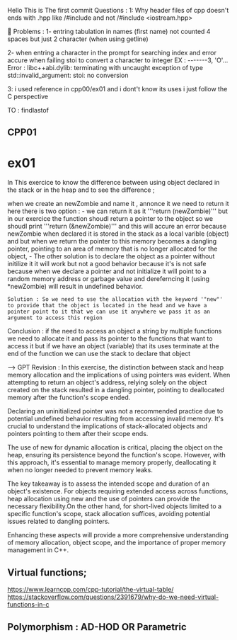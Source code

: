 Hello This is The first commit 
Questions :
1: Why header files of cpp doesn't ends with .hpp
like /#include <iostream>
and not /#include <iostream.hpp>


Problems :
1- entring tabulation in names (first name) not counted 4 spaces but just 2 character (when using getline)

2- when entring a character in the prompt for searching index and error accure when failing stoi to convert a character to integer
EX : -------3, 'O'...
Error : libc++abi.dylib: terminating with uncaught exception of type std::invalid_argument: stoi: no conversion

3: i used reference in cpp00/ex01 and i dont't know its uses i just follow the C perspective

TO : findlastof

## CPP01
# ex01 

In This exercice to know the difference between using object declared in the stack or in the heap and to see the difference ;

when we create an newZombie and name it , annonce it we need to return it here there is two option  :
    - we can return it as it '''return (newZombie)''' but in our exercice the function 
    shoudl return a pointer to the object so we shoudl print '''return (&newZombie)'''
    and this will accure an error because newZombie when declared it is stored in the stack as a local varible (object) and but when we return the pointer to this memory becomes a dangling pointer, pointing to an area of memory that is no longer allocated for the object, 
    - The other solution is to declare the object as a pointer without initilize it it will work but not a good behavior because it's is not safe because when we declare a pointer and not initialize it will point to a random memory address or garbage value and dereferncing  it (using *newZombie) will result in undefined behavior.

    Solution : So we need to use the allocation with the keyword '"new"' to provide that the object is located in the head and we have a pointer point to it that we can use it anywhere we pass it as an argument to access this region 

Conclusion : if the need to access an object a string by multiple functions we need to allocate it and pass its pointer to the functions that want to access it but if we have an object (variable) that its uses terminate at the end of the function we can use the stack to declare that object 

--> GPT Revision :
In this exercise, the distinction between stack and heap memory allocation and the implications of using pointers was evident. When attempting to return an object's address, relying solely on the object created on the stack resulted in a dangling pointer, pointing to deallocated memory after the function's scope ended.

Declaring an uninitialized pointer was not a recommended practice due to potential undefined behavior resulting from accessing invalid memory. It's crucial to understand the implications of stack-allocated objects and pointers pointing to them after their scope ends.

The use of new for dynamic allocation is critical, placing the object on the heap, ensuring its persistence beyond the function's scope. However, with this approach, it's essential to manage memory properly, deallocating it when no longer needed to prevent memory leaks.

The key takeaway is to assess the intended scope and duration of an object's existence. For objects requiring extended access across functions,  heap allocation using new and the use of pointers can provide the necessary flexibility.On the other hand, for short-lived objects limited to a specific function's scope, stack allocation suffices, avoiding potential issues related to dangling pointers.

Enhancing these aspects will provide a more comprehensive understanding of memory allocation, object scope, and the importance of proper memory management in C++.

## Virtual functions;
https://www.learncpp.com/cpp-tutorial/the-virtual-table/
https://stackoverflow.com/questions/2391679/why-do-we-need-virtual-functions-in-c


## Polymorphism : AD-HOD OR Parametric